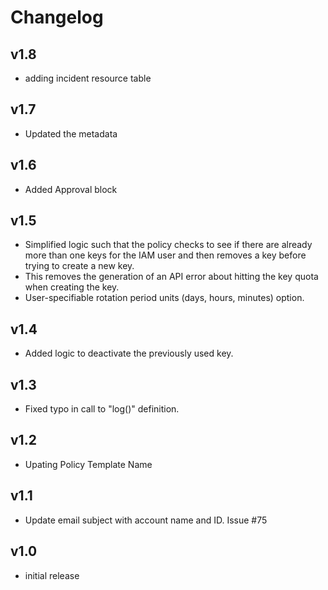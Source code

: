# Changelog

## v1.8

- adding incident resource table

## v1.7

- Updated the metadata

## v1.6

- Added Approval block

## v1.5

- Simplified logic such that the policy checks to see if there are already more than one keys for the IAM user and then removes a key before trying to create a new key.
- This removes the generation of an API error about hitting the key quota when creating the key.
- User-specifiable rotation period units (days, hours, minutes) option.

## v1.4

- Added logic to deactivate the previously used key.

## v1.3

- Fixed typo in call to "log()" definition.

## v1.2

- Upating Policy Template Name

## v1.1

- Update email subject with account name and ID. Issue #75

## v1.0

- initial release
